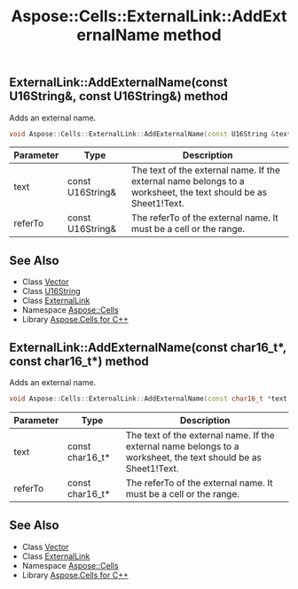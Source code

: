 ﻿---
title: Aspose::Cells::ExternalLink::AddExternalName method
linktitle: AddExternalName
second_title: Aspose.Cells for C++ API Reference
description: 'Aspose::Cells::ExternalLink::AddExternalName method. Adds an external name in C++.'
type: docs
weight: 1200
url: /cpp/aspose.cells/externallink/addexternalname/
---
## ExternalLink::AddExternalName(const U16String\&, const U16String\&) method


Adds an external name.

```cpp
void Aspose::Cells::ExternalLink::AddExternalName(const U16String &text, const U16String &referTo)
```


| Parameter | Type | Description |
| --- | --- | --- |
| text | const U16String\& | The text of the external name. If the external name belongs to a worksheet, the text should be as Sheet1!Text. |
| referTo | const U16String\& | The referTo of the external name. It must be a cell or the range. |

## See Also

* Class [Vector](../../vector/)
* Class [U16String](../../u16string/)
* Class [ExternalLink](../)
* Namespace [Aspose::Cells](../../)
* Library [Aspose.Cells for C++](../../../)
## ExternalLink::AddExternalName(const char16_t*, const char16_t*) method


Adds an external name.

```cpp
void Aspose::Cells::ExternalLink::AddExternalName(const char16_t *text, const char16_t *referTo)
```


| Parameter | Type | Description |
| --- | --- | --- |
| text | const char16_t* | The text of the external name. If the external name belongs to a worksheet, the text should be as Sheet1!Text. |
| referTo | const char16_t* | The referTo of the external name. It must be a cell or the range. |

## See Also

* Class [Vector](../../vector/)
* Class [ExternalLink](../)
* Namespace [Aspose::Cells](../../)
* Library [Aspose.Cells for C++](../../../)

